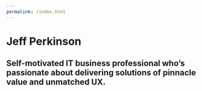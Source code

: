 ```yaml
---
permalink: /index.html
---
```


# Jeff Perkinson
## Self-motivated IT business professional who’s passionate about delivering solutions of pinnacle value and unmatched UX.
